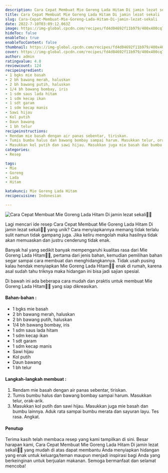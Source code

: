 ```yaml
---
description: Cara Cepat Membuat Mie Goreng Lada Hitam Di jamin lezat sekali"
title: Cara Cepat Membuat Mie Goreng Lada Hitam Di jamin lezat sekali
slug: Cara-Cepat-Membuat-Mie-Goreng-Lada-Hitam-Di-jamin-lezat-sekali
date: 2022-7-10T03:09:12.063Z
image: https://img-global.cpcdn.com/recipes/fd4d04692f11b979/400x400cq70/photo.jpg
hideToc: false
enableToc: true
enableTocContent: false
thumbnail: https://img-global.cpcdn.com/recipes/fd4d04692f11b979/400x400cq70/photo.jpg
cover: https://img-global.cpcdn.com/recipes/fd4d04692f11b979/400x400cq70/photo.jpg
author: admin
ratingvalue: 4.8
reviewcount: 124
recipeingredient:
- 1 bgks mie basah
- 2 bh bawang merah, haluskan
- 2 bh bawang putih, haluskan
- 1/4 bh bawang bombay, iris
- 1 sdm saus lada hitam
- 1 sdm kecap ikan
- 1 sdt garam
- 1 sdm kecap manis
- Sawi hijau
- Kol putih
- Daun bawang
- 1 bh telur
recipeinstructions:
- Rendam mie basah dengan air panas sebentar, tiriskan.
- Tumis bumbu halus dan bawang bombay sampai harum. Masukkan telur, orak-arik.
- Masukkan kol putih dan sawi hijau. Masukkan juga mie basah dan bumbu lainnya. Aduk rata sampai bumbu merata dan sayuran layu. Tes rasa. Angkat.
categories:
- Resep

tags:
- Mie
- Goreng
- Lada
- Hitam

katakunci: Mie Goreng Lada Hitam
recipecuisine: Indonesian

---
```


![Cara Cepat Membuat Mie Goreng Lada Hitam Di jamin lezat sekali👩‍🍳](https://img-global.cpcdn.com/recipes/fd4d04692f11b979/400x400cq70/photo.jpg)

Lagi mencari ide resep Cara Cepat Membuat Mie Goreng Lada Hitam Di jamin lezat sekali👩‍🍳 yang unik? Cara menyiapkannya memang tidak terlalu sulit namun tidak gampang juga. Jika keliru mengolah maka hasilnya tidak akan memuaskan dan justru cenderung tidak enak.

Banyak hal yang sedikit banyak mempengaruhi kualitas rasa dari Mie Goreng Lada Hitam👩‍🍳, pertama dari jenis bahan, kemudian pemilihan bahan segar sampai cara membuat dan menghidangkannya. Tidak usah pusing kalau hendak menyiapkan Mie Goreng Lada Hitam👩‍🍳 enak di rumah, karena asal sudah tahu triknya maka hidangan ini bisa jadi sajian spesial.

Di bawah ini ada beberapa cara mudah dan praktis untuk membuat Mie Goreng Lada Hitam👩‍🍳 yang siap dikreasikan.

<!--inarticleads1-->

#### Bahan-bahan :

- 1 bgks mie basah
- 2 bh bawang merah, haluskan
- 2 bh bawang putih, haluskan
- 1/4 bh bawang bombay, iris
- 1 sdm saus lada hitam
- 1 sdm kecap ikan
- 1 sdt garam
- 1 sdm kecap manis
- Sawi hijau
- Kol putih
- Daun bawang
- 1 bh telur

<!--inarticleads2-->

#### Langkah-langkah membuat :

1. Rendam mie basah dengan air panas sebentar, tiriskan.
1. Tumis bumbu halus dan bawang bombay sampai harum. Masukkan telur, orak-arik.
1. Masukkan kol putih dan sawi hijau. Masukkan juga mie basah dan bumbu lainnya. Aduk rata sampai bumbu merata dan sayuran layu. Tes rasa. Angkat.

#### Penutup

Terima kasih telah membaca resep yang kami tampilkan di sini. Besar harapan kami, Cara Cepat Membuat Mie Goreng Lada Hitam Di jamin lezat sekali👩‍🍳 yang mudah di atas dapat membantu Anda menyiapkan hidangan yang enak untuk keluarga/teman maupun menjadi inspirasi bagi Anda yang berkeinginan untuk berjualan makanan. Semoga bermanfaat dan selamat mencoba!